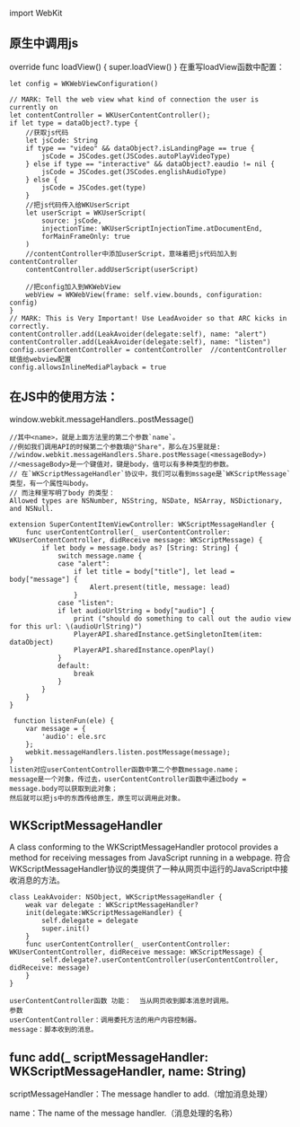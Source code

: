 import WebKit

## 原生中调用js
override func loadView() {
        super.loadView()
}
在重写loadView函数中配置：
```
let config = WKWebViewConfiguration()

// MARK: Tell the web view what kind of connection the user is currently on
let contentController = WKUserContentController();
if let type = dataObject?.type {
    //获取js代码
    let jsCode: String
    if type == "video" && dataObject?.isLandingPage == true {
        jsCode = JSCodes.get(JSCodes.autoPlayVideoType)
    } else if type == "interactive" && dataObject?.eaudio != nil {
        jsCode = JSCodes.get(JSCodes.englishAudioType)
    } else {
        jsCode = JSCodes.get(type)
    }
    //把js代码传入给WKUserScript
    let userScript = WKUserScript(
        source: jsCode,
        injectionTime: WKUserScriptInjectionTime.atDocumentEnd,
        forMainFrameOnly: true
    )
    //contentController中添加userScript，意味着把js代码加入到contentController
    contentController.addUserScript(userScript)

    //把config加入到WKWebView
    webView = WKWebView(frame: self.view.bounds, configuration: config)
}
// MARK: This is Very Important! Use LeadAvoider so that ARC kicks in correctly.
contentController.add(LeakAvoider(delegate:self), name: "alert")
contentController.add(LeakAvoider(delegate:self), name: "listen")
config.userContentController = contentController  //contentController赋值给webview配置
config.allowsInlineMediaPlayback = true
```

## 在JS中的使用方法：
window.webkit.messageHandlers.<name>.postMessage(<messageBody>)
```
//其中<name>，就是上面方法里的第二个参数`name`。
//例如我们调用API的时候第二个参数填@"Share"，那么在JS里就是:
//window.webkit.messageHandlers.Share.postMessage(<messageBody>)
//<messageBody>是一个键值对，键是body，值可以有多种类型的参数。
// 在`WKScriptMessageHandler`协议中，我们可以看到mssage是`WKScriptMessage`类型，有一个属性叫body。
// 而注释里写明了body 的类型：
Allowed types are NSNumber, NSString, NSDate, NSArray, NSDictionary, and NSNull.
```

```
extension SuperContentItemViewController: WKScriptMessageHandler {
    func userContentController(_ userContentController: WKUserContentController, didReceive message: WKScriptMessage) {
        if let body = message.body as? [String: String] {
            switch message.name {
            case "alert":
                if let title = body["title"], let lead = body["message"] {
                    Alert.present(title, message: lead)
                }
            case "listen":
            if let audioUrlString = body["audio"] {
                print ("should do something to call out the audio view for this url: \(audioUrlString)")
                PlayerAPI.sharedInstance.getSingletonItem(item: dataObject)
                PlayerAPI.sharedInstance.openPlay()
            }
            default:
                break
            }
        }
    }
}
```
```
 function listenFun(ele) {
    var message = {
        'audio': ele.src
    };
    webkit.messageHandlers.listen.postMessage(message);
}
listen对应userContentController函数中第二个参数message.name；
message是一个对象，传过去，userContentController函数中通过body = message.body可以获取到此对象；
然后就可以把js中的东西传给原生，原生可以调用此对象。
```

## WKScriptMessageHandler
A class conforming to the WKScriptMessageHandler protocol provides a method for receiving messages from JavaScript running in a webpage.
符合WKScriptMessageHandler协议的类提供了一种从网页中运行的JavaScript中接收消息的方法。
```
class LeakAvoider: NSObject, WKScriptMessageHandler {
    weak var delegate : WKScriptMessageHandler?
    init(delegate:WKScriptMessageHandler) {
        self.delegate = delegate
        super.init()
    }
    func userContentController(_ userContentController: WKUserContentController, didReceive message: WKScriptMessage) {
        self.delegate?.userContentController(userContentController, didReceive: message)
    }
}

userContentController函数 功能：  当从网页收到脚本消息时调用。
参数
userContentController：调用委托方法的用户内容控制器。
message：脚本收到的消息。
```

## func add(_ scriptMessageHandler: WKScriptMessageHandler, name: String)
scriptMessageHandler：The message handler to add.（增加消息处理）

name：The name of the message handler.（消息处理的名称）